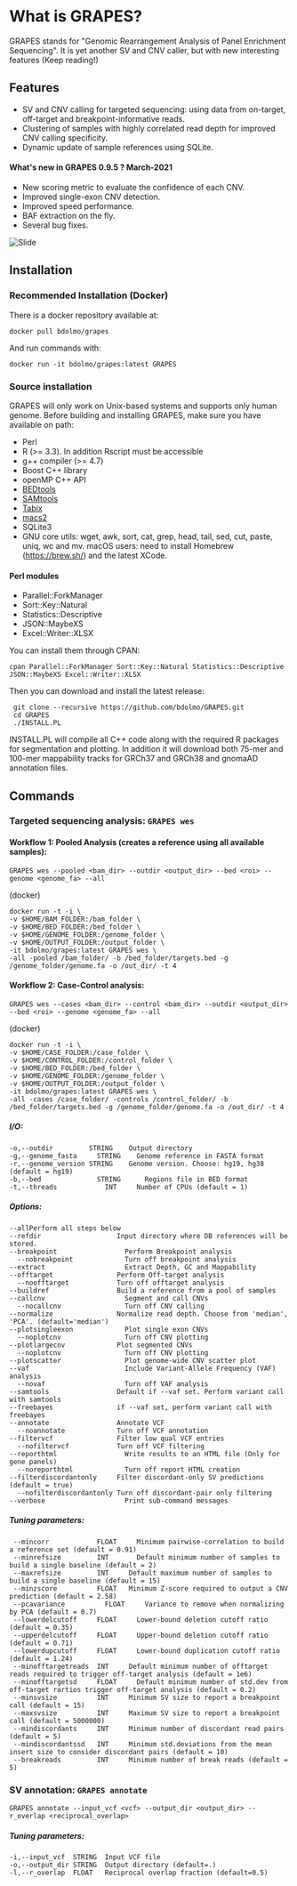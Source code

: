 # What is GRAPES?
 GRAPES stands for "Genomic Rearrangement Analysis of Panel Enrichment Sequencing".
 It is yet another SV and CNV caller, but with new interesting features (Keep reading!)

## Features
* SV and CNV calling for targeted sequencing: using data from on-target, off-target and breakpoint-informative reads.
* Clustering of samples with highly correlated read depth for improved CNV calling specificity.
* Dynamic update of sample references using SQLite.

#### What's new in GRAPES 0.9.5 ? March-2021
* New scoring metric to evaluate the confidence of each CNV.
* Improved single-exon CNV detection.
* Improved speed performance.
* BAF extraction on the fly.
* Several bug fixes.

![Slide](img/Figure1.png)

## Installation

### Recommended Installation (Docker)
 There is a docker repository available at:
```
docker pull bdolmo/grapes
```
And run commands with:
```
docker run -it bdolmo/grapes:latest GRAPES
```

### Source installation
 GRAPES will only work on Unix-based systems and supports only human genome.
 Before building and installing GRAPES, make sure you have available on path:
* Perl
* R (>= 3.3). In addition Rscript must be accessible
* g++ compiler (>= 4.7)
* Boost C++ library
* openMP C++ API
* [BEDtools](https://github.com/arq5x/bedtools2)
* [SAMtools](http://www.htslib.org/)
* [Tabix](https://github.com/samtools/tabix)
* [macs2](https://github.com/taoliu/MACS)
* SQLite3
* GNU core utils:  wget, awk, sort, cat, grep, head, tail, sed, cut, paste, uniq, wc and mv.
  macOS users: need to install Homebrew (https://brew.sh/) and the latest XCode.

#### Perl modules
* Parallel::ForkManager
* Sort::Key::Natural
* Statistics::Descriptive
* JSON::MaybeXS
* Excel::Writer::XLSX

You can install them through CPAN:
```
cpan Parallel::ForkManager Sort::Key::Natural Statistics::Descriptive JSON::MaybeXS Excel::Writer::XLSX
```
Then you can download and install the latest release:
```
 git clone --recursive https://github.com/bdolmo/GRAPES.git
 cd GRAPES
 ./INSTALL.PL
```
INSTALL.PL will compile all C++ code along with the required R packages for segmentation and plotting.
In addition it will download both 75-mer and 100-mer mappability tracks for GRCh37 and GRCh38 and gnomaAD annotation files.


## Commands
### Targeted sequencing analysis: ```GRAPES wes```

#### Workflow 1: Pooled Analysis (creates a reference using all available samples):
 ```
 GRAPES wes --pooled <bam_dir> --outdir <output_dir> --bed <roi> --genome <genome_fa> --all
 ```

(docker)
```
docker run -t -i \
-v $HOME/BAM_FOLDER:/bam_folder \
-v $HOME/BED_FOLDER:/bed_folder \
-v $HOME/GENOME_FOLDER:/genome_folder \
-v $HOME/OUTPUT_FOLDER:/output_folder \
-it bdolmo/grapes:latest GRAPES wes \
-all -pooled /bam_folder/ -b /bed_folder/targets.bed -g /genome_folder/genome.fa -o /out_dir/ -t 4
```

#### Workflow 2: Case-Control analysis:
```
GRAPES wes --cases <bam_dir> --control <bam_dir> --outdir <output_dir> --bed <roi> --genome <genome_fa> --all
```

(docker)
```
docker run -t -i \
-v $HOME/CASE_FOLDER:/case_folder \
-v $HOME/CONTROL_FOLDER:/control_folder \
-v $HOME/BED_FOLDER:/bed_folder \
-v $HOME/GENOME_FOLDER:/genome_folder \
-v $HOME/OUTPUT_FOLDER:/output_folder \
-it bdolmo/grapes:latest GRAPES wes \
-all -cases /case_folder/ -controls /control_folder/ -b /bed_folder/targets.bed -g /genome_folder/genome.fa -o /out_dir/ -t 4
```

##### I/O:
```
-o,--outdir	        STRING	  Output directory
-g,--genome_fasta	  STRING    Genome reference in FASTA format
-r,--genome_version	STRING    Genome version. Choose: hg19, hg38 (default = hg19)
-b,--bed	          STRING	  Regions file in BED format
-t,--threads	        INT	    Number of CPUs (default = 1)
```

##### Options:
```
--allPerform all steps below
--refdir                   Input directory where DB references will be stored.
--breakpoint	             Perform Breakpoint analysis
  --nobreakpoint	         Turn off breakpoint analysis
--extract	                 Extract Depth, GC and Mappability
--offtarget	               Perform Off-target analysis
  --noofftarget	           Turn off offtarget analysis
--buildref	               Build a reference from a pool of samples
--callcnv	                 Segment and call CNVs
  --nocallcnv	             Turn off CNV calling
--normalize	               Normalize read depth. Choose from 'median', 'PCA'. (default='median')
--plotsingleexon	         Plot single exon CNVs
  --noplotcnv	             Turn off CNV plotting
--plotlargecnv	           Plot segmented CNVs
  --noplotcnv	             Turn off CNV plotting
--plotscatter	             Plot genome-wide CNV scatter plot
--vaf	                     Include Variant-Allele Frequency (VAF) analysis
  --novaf	                 Turn off VAF analysis
--samtools	               Default if --vaf set. Perform variant call with samtools
--freebayes	               if --vaf set, perform variant call with freebayes
--annotate	               Annotate VCF
  --noannotate	           Turn off VCF annotation
--filtervcf	               Filter low qual VCF entries
  --nofiltervcf	           Turn off VCF filtering
--reporthtml	             Write results to an HTML file (Only for gene panels)
  --noreporthtml	         Turn off report HTML creation
--filterdiscordantonly     Filter discordant-only SV predictions (default = true)
  --nofilterdiscordantonly Turn off discordant-pair only filtering
--verbose	                 Print sub-command messages

 ```
##### Tuning parameters:
  ```
   --mincorr            FLOAT	  Minimum pairwise-correlation to build a reference set (default = 0.91)
   --minrefsize         INT 	  Default minimum number of samples to build a single baseline (default = 2)
   --maxrefsize         INT   	Default maximum number of samples to build a single baseline (default = 15)
   --minzscore          FLOAT   Minimum Z-score required to output a CNV prediction (default = 2.58)
   --pcavariance	      FLOAT 	Variance to remove when normalizing by PCA (default = 0.7)
   --lowerdelcutoff     FLOAT	  Lower-bound deletion cutoff ratio (default = 0.35)
   --upperdelcutoff     FLOAT	  Upper-bound deletion cutoff ratio (default = 0.71)
   --lowerdupcutoff     FLOAT	  Lower-bound duplication cutoff ratio (default = 1.24)
   --minofftargetreads	INT	    Default minimum number of offtarget reads required to trigger off-target analysis (default = 1e6)
   --minofftargetsd	    FLOAT	  Default minimum number of std.dev from off-target rartios trigger off-target analysis	(default = 0.2)
   --minsvsize          INT     Minimum SV size to report a breakpoint call (default = 15)
   --maxsvsize          INT     Maximum SV size to report a breakpoint call (default = 5000000)
   --mindiscordants     INT	    Minimum number of discordant read pairs (default = 5)
   --mindiscordantssd   INT     Minimum std.deviations from the mean insert size to consider discordant pairs (default = 10)
   --breakreads         INT	    Minimum number of break reads (default = 5)
  ```

### SV annotation: ```GRAPES annotate```
 ```
 GRAPES annotate --input_vcf <vcf> --output_dir <output_dir> --r_overlap <reciprocal_overlap>
 ```
##### Tuning parameters:
 ```
 -i,--input_vcf  STRING  Input VCF file
 -o,--output_dir STRING  Output directory (default=.)
 -l,--r_overlap  FLOAT   Reciprocal overlap fraction (default=0.5)
 ```
